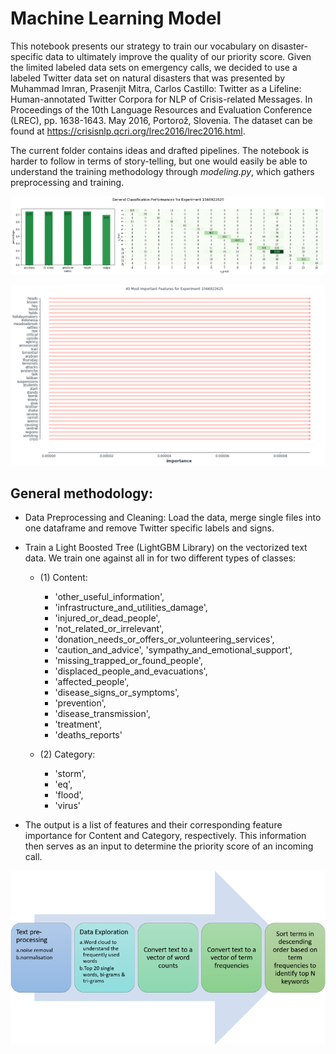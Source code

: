 # Machine Learning Model

This notebook presents our strategy to train our vocabulary on disaster-specific data to ultimately improve the quality of our priority score. Given the limited labeled data sets on emergency calls, we decided to use a labeled Twitter data set on natural disasters that was presented by Muhammad Imran, Prasenjit Mitra, Carlos Castillo: Twitter as a Lifeline: Human-annotated Twitter Corpora for NLP of Crisis-related Messages. In Proceedings of the 10th Language Resources and Evaluation Conference (LREC), pp. 1638-1643. May 2016, Portorož, Slovenia. The dataset can be found at https://crisisnlp.qcri.org/lrec2016/lrec2016.html.

The current folder contains ideas and drafted pipelines. The notebook is harder to follow in terms of story-telling, but one would easily be able to understand the training methodology through _modeling.py_, which gathers preprocessing and training.

![METRICS](./assets/performances.png)

![IMPORTANCES](./assets/importances.png)

## General methodology:

- Data Preprocessing and Cleaning: Load the data, merge single files into one dataframe and remove Twitter specific labels and signs.

- Train a Light Boosted Tree (LightGBM Library) on the vectorized text data. We train one against all in for two different types of classes: 
  
  - (1) Content:
    - 'other_useful_information', 
    - 'infrastructure_and_utilities_damage', 
    - 'injured_or_dead_people', 
    - 'not_related_or_irrelevant', 
    - 'donation_needs_or_offers_or_volunteering_services', 
    - 'caution_and_advice', 'sympathy_and_emotional_support', 
    - 'missing_trapped_or_found_people', 
    - 'displaced_people_and_evacuations', 
    - 'affected_people', 
    - 'disease_signs_or_symptoms', 
    - 'prevention', 
    - 'disease_transmission', 
    - 'treatment', 
    - 'deaths_reports'

  - (2) Category:
    - 'storm', 
    - 'eq', 
    - 'flood', 
    - 'virus'

- The output is a list of features and their corresponding feature importance for Content and Category, respectively. This information then serves as an input to determine the priority score of an incoming call.

![OVERVIEW](./assets/overview.png)